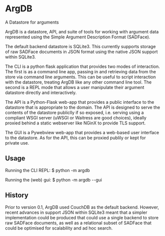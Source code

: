# ArgDB
A Datastore for arguments

ArgDB is a datastore, API, and suite of tools for working with argument data represented using the Simple Argument Description Format (SADFace). 

The default backend datastore is SQLite3. This currently supports storage of raw SADFace documents in JSON format using the native JSON support within SQLite3.

The CLI is a python flask application that provides two modes of interaction. The first is as a command line app, passing in and retrieving data from the store via command line arguments. This can be useful to script interaction with the datastore, treating ArgDB like any other command line tool. The second is a REPL mode that allows a user manipulate their argument datastore directly and interactively.

The API is a Python-Flask web-app that provides a public interface to the datastore that is appropriate to the domain. The API is designed to serve the contents of the datastore publiclly if so exposed, i.e. serving using a compliant WSGI  server (uWSGI or Waitress are good choices), ideally proxied behind a static webserver like NGinX to provide TLS support.

The GUI is a Pywebview web-app that provides a web-based user interface to the datastore. As for the API, this can be proxied publily or kept for private use.

## Usage


Running the CLI REPL:
    $ python -m argdb


Running the (web) gui:
    $ python -m argdb --gui



## History

Prior to version 0.1, ArgDB used CouchDB as the default backend. However, recent advances in support JSON within SQLite3 meant that a simpler implementation could be produced that could use a single backend to store raw SADFace documents, as well as a relational subset of SADFace that could be optimised for scalability and ad hoc search.
